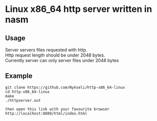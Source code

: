 # Linux x86_64 http server written in nasm

## Usage
Server servers files requested with http.
<br />
Http request length should be under 2048 bytes.
<br />
Currently server can only server files under 2048 bytes

## Example

```
git clone https://github.com/Nykseli/http-x86_64-linux
cd http-x86_64-linux
make
./httpserver.out

then open this link with your favourite browser
http://localhost:8888/html/index.html
```
